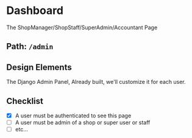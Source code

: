 # Dashboard

The ShopManager/ShopStaff/SuperAdmin/Accountant Page

## Path: `/admin`

## Design Elements

The Django Admin Panel, Already built, we'll customize it for each user.

## Checklist

- [x] A user must be authenticated to see this page
- [ ] A user must be admin of a shop or super user or staff
- [ ] etc...
